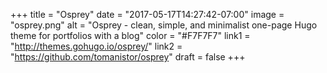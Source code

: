 +++
title = "Osprey"
date = "2017-05-17T14:27:42-07:00"
image = "osprey.png"
alt = "Osprey - clean, simple, and minimalist one-page Hugo theme for portfolios with a blog"
color = "#F7F7F7"
link1 = "http://themes.gohugo.io/osprey/"
link2 = "https://github.com/tomanistor/osprey"
draft = false
+++
